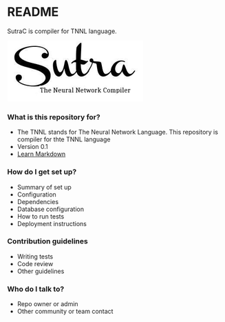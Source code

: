 # README #

SutraC is compiler for TNNL language. 

![Sutralogo](misc/logo.jpg)  

### What is this repository for? ###

* The TNNL stands for The Neural Network Language. This repository is compiler for thte TNNL language  
* Version 0.1
* [Learn Markdown](https://bitbucket.org/tutorials/markdowndemo)

### How do I get set up? ###

* Summary of set up
* Configuration
* Dependencies
* Database configuration
* How to run tests
* Deployment instructions

### Contribution guidelines ###

* Writing tests
* Code review
* Other guidelines

### Who do I talk to? ###

* Repo owner or admin
* Other community or team contact